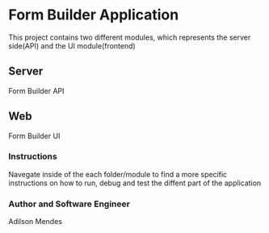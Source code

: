 # Form Builder Application

This project contains two different modules, which represents the server side(API) and the UI module(frontend)

## Server
Form Builder API

## Web
Form Builder UI


### Instructions
Navegate inside of the each folder/module to find a more specific instructions on how to run, debug and test the diffent part of the application

### Author and Software Engineer
Adilson Mendes